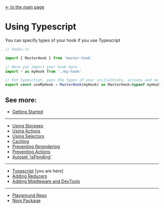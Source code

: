 [<- to the main page](https://github.com/opium-pro/master-hook)

# Using Typescript

You can specify types of your hook if you use Typescript

```ts
// hooks.ts

import { MasterHook } from 'master-hook'

// Here you import your hook data
import * as myHook from './my-hook'

// Fot typesctipt, pass the types of your initialState, actions and selectors into MasterHook
export const useMyHook = MasterHook(myHook) as MasterHook<typeof myHook.initialState, typeof myHook.actions, typeof myHook.selectors>
```

## See more:

* [Getting Started](https://github.com/opium-pro/master-hook/blob/master/docs/GETTING_STARTED.md)
---
* [Using Storages](https://github.com/opium-pro/master-hook/blob/master/docs/STORAGES.md)
* [Using Actions](https://github.com/opium-pro/master-hook/blob/master/docs/ACTIONS.md)
* [Using Selectors](https://github.com/opium-pro/master-hook/blob/master/docs/SELECTORS.md)
* [Caching](https://github.com/opium-pro/master-hook/blob/master/docs/CACHING.md)
* [Preventing Rerendering](https://github.com/opium-pro/master-hook/blob/master/docs/PREVENT_RERENDER.md)
* [Preventing Actions](https://github.com/opium-pro/master-hook/blob/master/docs/PREVENT_ACTIONS.md)
* [Autoset 'isPending'](https://github.com/opium-pro/master-hook/blob/master/docs/IS_PENDING.md)
---
* [Typescript](https://github.com/opium-pro/master-hook/blob/master/docs/TYPESCRIPT.md) [you are here]
* [Adding Reducers](https://github.com/opium-pro/master-hook/blob/master/docs/REDUCERS.md)
* [Adding Middleware and DevTools](https://github.com/opium-pro/master-hook/blob/master/docs/MIDDLEWARE.md)
---
* [Playground Repo](https://github.com/opium-pro/master-hook-playground)
* [Npm Package](https://www.npmjs.com/package/master-hook)
